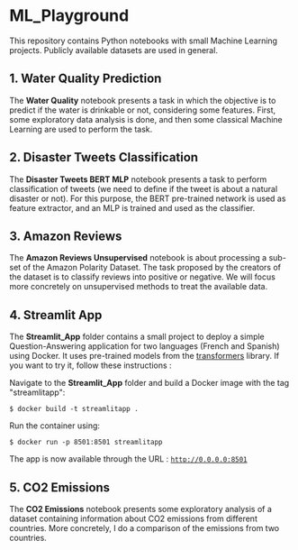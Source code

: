 # ML_Playground

This repository contains Python notebooks with small Machine Learning projects. Publicly available datasets are used in general.

## 1. Water Quality Prediction

The **Water Quality** notebook presents a task in which the objective is to predict if the water is drinkable or not, considering some features. First, some exploratory data analysis is done, and then some classical Machine Learning are used to perform the task.

## 2. Disaster Tweets Classification

The **Disaster Tweets BERT MLP** notebook presents a task to perform classification of tweets (we need to define if the tweet is about a natural disaster or not). For this purpose, the BERT pre-trained network is used as feature extractor, and an MLP is trained and used as the classifier. 

## 3. Amazon Reviews
The **Amazon Reviews Unsupervised** notebook is about processing a sub-set of the Amazon Polarity Dataset. The task proposed by the creators of the dataset is to classify reviews into positive or negative. We will focus more concretely on unsupervised methods to treat the available data.

## 4. Streamlit App
The **Streamlit_App** folder contains a small project to deploy a simple Question-Answering application for two languages (French and Spanish) using Docker. It uses pre-trained models from the [transformers](https://huggingface.co/docs/transformers/index) library. If you want to try it, follow these instructions : 

Navigate to the **Streamlit_App** folder and build a Docker image with the tag "streamlitapp": 

<code>$ docker build -t streamlitapp .</code>

Run the container using: 

<code>$ docker run -p 8501:8501 streamlitapp</code>

The app is now available through the URL : <code>http://0.0.0.0:8501</code>

## 5. CO2 Emissions
The **CO2 Emissions** notebook presents some exploratory analysis of a dataset containing information about CO2 emissions from different countries. More concretely, I do a comparison of the emissions from two countries.
